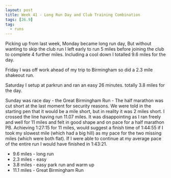```yaml
--- 
layout: post
title: Week 41 - Long Run Day and Club Training Combination
tags: [26.9]
tag:
  - runs
---
```

Picking up from last week, Monday became long run day, But without wanting to skip the club run I left early to run 5 miles before joining the club to complete 4 further miles. Including a cool down I totalled 9.6 miles for the day.

Friday I was off work ahead of my trip to Birmingham so did a 2.3 mile shakeout run.

Saturday I setup at parkrun and ran an easy 26 minutes. totally 3.8 miles for the day.

Sunday was race day - the Great Birmingham Run - The half marathon was cut short at the last moment for security reasons. We were told in the starting pen that it would be a mile short, but in reality it was 2 miles short. I crossed the line having run 11.07 miles. It was disappointing as I ran freely and well for 11 miles and felt in good shape and on pace for a half marathon PB. Achieving 1:27:15 for 11 miles, would suggest a finish time of 1:44:55 if I took my slowest mile (which had a big hill) as my pace for the two missing miles (which were both flat). If I were able to continue at my average pace of the entire run I would have finished in 1:43:21.

* 9.6 miles - long run
* 2.3 miles - easy
* 3.8 miles - easy park run and warm up
* 11.1 miles - Great Birmingham Run
